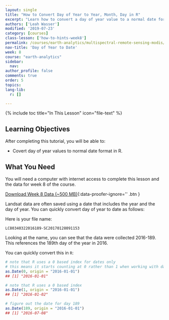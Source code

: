 ```yaml
---
layout: single
title: "How to Convert Day of Year to Year, Month, Day in R"
excerpt: "Learn how to convert a day of year value to a normal date format in R. "
authors: ['Leah Wasser']
modified: '2019-07-23'
category: [courses]
class-lesson: ['how-to-hints-week8']
permalink: /courses/earth-analytics/multispectral-remote-sensing-modis/convert-day-of-year-to-date-in-R/
nav-title: 'Day of Year to Date'
week: 8
course: "earth-analytics"
sidebar:
  nav:
author_profile: false
comments: true
order: 5
topics:
lang-lib:
  r: []

---
```


{% include toc title="In This Lesson" icon="file-text" %}

<div class='notice--success' markdown="1">

## <i class="fa fa-graduation-cap" aria-hidden="true"></i> Learning Objectives

After completing this tutorial, you will be able to:

* Covert day of year values to normal date format in R.

## <i class="fa fa-check-square-o fa-2" aria-hidden="true"></i> What You Need

You will need a computer with internet access to complete this lesson and the
data for week 8 of the course.

[<i class="fa fa-download" aria-hidden="true"></i> Download Week 8 Data (~500 MB)](https://ndownloader.figshare.com/files/7677208){:data-proofer-ignore='' .btn }

</div>

Landsat data are often saved using a date that includes the year and the day of
year. You can quickly convert day of year to date as follows:

Here is your file name:

`LC80340322016189-SC20170128091153`

Looking at the name, you can see that the data were collected 2016-189. This
references the 189th day of the year in 2016.

You can quickly convert this in `R`:



```r
# note that R uses a 0 based index for dates only
# this means it starts counting at 0 rather than 1 when working with dates
as.Date(0, origin = "2016-01-01")
## [1] "2016-01-01"

# note that R uses a 0 based index
as.Date(1, origin = "2016-01-01")
## [1] "2016-01-02"

# figure out the date for day 189
as.Date(189, origin = "2016-01-01")
## [1] "2016-07-08"
```
